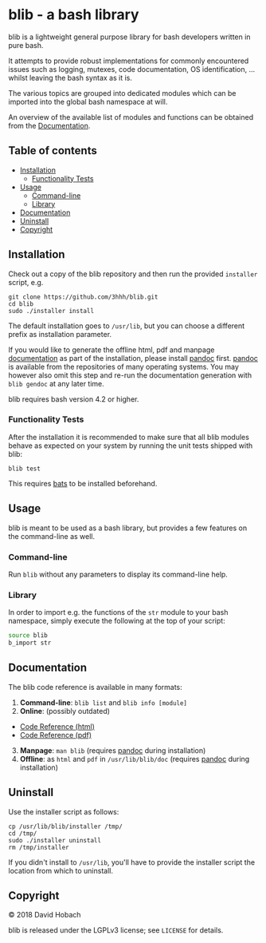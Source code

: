 # blib - a bash library

blib is a lightweight general purpose library for bash developers written in pure bash.

It attempts to provide robust implementations for commonly encountered issues such as logging, mutexes, code documentation, OS identification, ... whilst leaving the bash syntax as it is.

The various topics are grouped into dedicated modules which can be imported into the global bash namespace at will.

An overview of the available list of modules and functions can be obtained from the [Documentation](#documentation).

## Table of contents

- [Installation](#installation)
  - [Functionality Tests](#functionality-tests)
- [Usage](#usage)
  - [Command-line](#command-line)
  - [Library](#library)
- [Documentation](#documentation)
- [Uninstall](#uninstall)
- [Copyright](#copyright)

## Installation

Check out a copy of the blib repository and then run the provided `installer` script, e.g.

```
git clone https://github.com/3hhh/blib.git
cd blib
sudo ./installer install
```

The default installation goes to `/usr/lib`, but you can choose a different prefix as installation parameter.

If you would like to generate the offline html, pdf and manpage [documentation](#documentation) as part of the installation, please install [pandoc](https://pandoc.org/) first. [pandoc](https://pandoc.org/) is available from the repositories of many operating systems. You may however also omit this step and re-run the documentation generation with `blib gendoc` at any later time.

blib requires bash version 4.2 or higher.

### Functionality Tests

After the installation it is recommended to make sure that all blib modules behave as expected on your system by running the unit tests shipped with blib:

```
blib test
```

This requires [bats](https://github.com/bats-core/bats-core) to be installed beforehand.

## Usage

blib is meant to be used as a bash library, but provides a few features on the command-line as well.

### Command-line

Run `blib` without any parameters to display its command-line help.

### Library

In order to import e.g. the functions of the `str` module to your bash namespace, simply execute the following at the top of your script:

```bash
source blib
b_import str
```

## Documentation

The blib code reference is available in many formats:

1. **Command-line**: `blib list` and `blib info [module]`
2. **Online**: (possibly outdated)
  * [Code Reference (html)](https://3hhh.github.io/blib-doc/blib.html)
  * [Code Reference (pdf)](https://3hhh.github.io/blib-doc/blib.pdf)
3. **Manpage**: `man blib` (requires [pandoc](https://pandoc.org/) during installation)
4. **Offline**: as `html` and `pdf` in `/usr/lib/blib/doc` (requires [pandoc](https://pandoc.org/) during installation)

## Uninstall

Use the installer script as follows:

```
cp /usr/lib/blib/installer /tmp/
cd /tmp/
sudo ./installer uninstall
rm /tmp/installer
```

If you didn't install to `/usr/lib`, you'll have to provide the installer script the location from which to uninstall.

## Copyright

© 2018 David Hobach

blib is released under the LGPLv3 license; see `LICENSE` for details.
